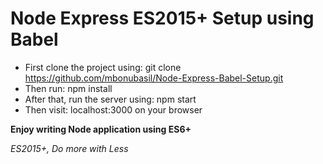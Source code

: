 # Node Express ES2015+ Setup using Babel

- First clone the project using: git clone https://github.com/mbonubasil/Node-Express-Babel-Setup.git 
- Then run: npm install
- After that, run the server using: npm start
- Then visit: localhost:3000 on your browser


**Enjoy writing Node application using ES6+**

*ES2015+, Do more with Less*